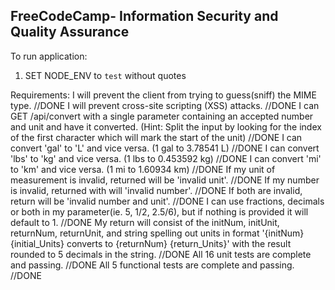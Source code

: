 **FreeCodeCamp**- Information Security and Quality Assurance
------

To run application:
1) SET NODE_ENV to `test` without quotes

Requirements:
I will prevent the client from trying to guess(sniff) the MIME type. //DONE
I will prevent cross-site scripting (XSS) attacks. //DONE
I can GET /api/convert with a single parameter containing an accepted number and unit and have it converted. (Hint: Split the input by looking for the index of the first character which will mark the start of the unit) //DONE
I can convert 'gal' to 'L' and vice versa. (1 gal to 3.78541 L) //DONE
I can convert 'lbs' to 'kg' and vice versa. (1 lbs to 0.453592 kg) //DONE
I can convert 'mi' to 'km' and vice versa. (1 mi to 1.60934 km) //DONE
If my unit of measurement is invalid, returned will be 'invalid unit'. //DONE
If my number is invalid, returned with will 'invalid number'. //DONE
If both are invalid, return will be 'invalid number and unit'. //DONE
I can use fractions, decimals or both in my parameter(ie. 5, 1/2, 2.5/6), but if nothing is provided it will default to 1. //DONE
My return will consist of the initNum, initUnit, returnNum, returnUnit, and string spelling out units in format '{initNum} {initial_Units} converts to {returnNum} {return_Units}' with the result rounded to 5 decimals in the string.  //DONE
All 16 unit tests are complete and passing. //DONE
All 5 functional tests are complete and passing. //DONE
